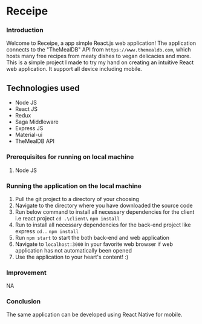 # **Receipe**

### Introduction

Welcome to Receipe, a  app simple React.js web application! The application connects 
to the "TheMealDB" API from `https://www.themealdb.com`, which hosts many free recipes 
from meaty dishes to vegan delicacies and more. This is a simple project I made to try my hand on 
creating an intuitive React web application. It support all device including mobile. 

## Technologies used

- Node JS
- React JS
- Redux 
- Saga Middleware
- Express JS
- Material-ui
- TheMealDB API


### Prerequisites for running on local machine

1. Node JS   

### Running the application on the local machine

1. Pull the git project to a directory of your choosing
2. Navigate to the directory where you have downloaded the source code
3. Run below command  to install all necessary dependencies for the client i.e react project
     `cd .\client\`
     `npm install`     
4. Run  to install all necessary dependencies for the back-end project like express
    `cd..`
    `npm install`
5. Run `npm start` to start the both back-end and web application 
6. Navigate to `localhost:3000` in your favorite web browser if web application has not automatically been opened
7. Use the application to your heart's content! :)

### Improvement 
NA

### Conclusion
The same application can be developed using React Native for mobile.  